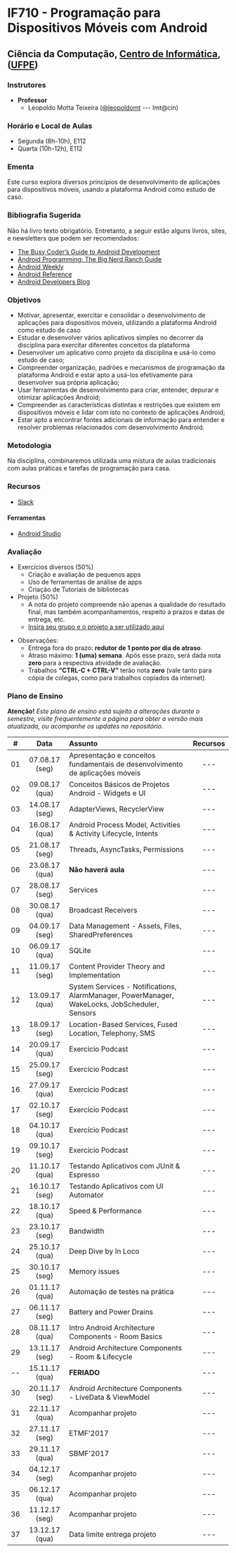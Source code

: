 # IF710 - Programação para Dispositivos Móveis com Android

## Ciência da Computação, [Centro de Informática](http://www.cin.ufpe.br), ([UFPE](http://www.ufpe.br))

### Instrutores

* **Professor** 
  * Leopoldo Motta Teixeira ([@leopoldomt](https://github.com/leopoldomt) --- lmt@cin)
  
### Horário e Local de Aulas

* Segunda (8h-10h), E112 
* Quarta (10h-12h), E112 

### Ementa

Este curso explora diversos princípios de desenvolvimento de aplicações para dispositivos móveis, usando a plataforma Android como estudo de caso.

### Bibliografia Sugerida

Não há livro texto obrigatório. Entretanto, a seguir estão alguns livros, sites, e newsletters que podem ser recomendados:

- [The Busy Coder’s Guide to Android Development](https://commonsware.com/Android/)
- [Android Programming: The Big Nerd Ranch Guide](https://www.bignerdranch.com/books/android-programming/)
- [Android Weekly](http://androidweekly.net)
- [Android Reference](http://developer.android.com)
- [Android Developers Blog](http://android-developers.blogspot.com)

### Objetivos

- Motivar, apresentar, exercitar e consolidar o desenvolvimento de aplicações para dispositivos móveis, utilizando a plataforma Android como estudo de caso
- Estudar e desenvolver vários aplicativos simples no decorrer da disciplina para exercitar diferentes conceitos da plataforma
- Desenvolver um aplicativo como projeto da disciplina e usá-lo como estudo de caso;
- Compreender organização, padrões e mecanismos de programação da plataforma Android e estar apto a usá-los efetivamente para desenvolver sua própria aplicação;
- Usar ferramentas de desenvolvimento para criar, entender, depurar e otimizar aplicações Android;
- Compreender as características distintas e restrições que existem em dispositivos móveis e lidar com isto no contexto de aplicações Android;
- Estar apto a encontrar fontes adicionais de informação para entender e resolver problemas relacionados com desenvolvimento Android.

### Metodologia

Na disciplina, combinaremos utilizada uma mistura de aulas tradicionais com aulas práticas e tarefas de programação para casa. 

### Recursos

- [Slack](http://if710.slack.com)

#### Ferramentas

* [Android Studio](https://developer.android.com/studio/index.html)

### Avaliação

* Exercícios diversos (50%)
  * Criação e avaliação de pequenos apps
  * Uso de ferramentas de análise de apps
  * Criação de Tutoriais de bibliotecas
* Projeto (50%)
  * A nota do projeto compreende não apenas a qualidade do resultado final, mas também acompanhamentos, respeito a prazos e datas de entrega, etc. 
  * [Insira seu grupo e o projeto a ser utilizado aqui](grupos.md)
  
- Observações:
  - Entrega fora do prazo: **redutor de 1 ponto por dia de atraso**. 
  - Atraso máximo: **1 (uma) semana**. Após esse prazo, será dada nota **zero** para a respectiva atividade de avaliação.
  - Trabalhos **“CTRL-C + CTRL-V”** terão nota **zero** (vale tanto para cópia de colegas, como para trabalhos copiados da internet).

### Plano de Ensino

**Atenção!** 
*Este plano de ensino está sujeito a alterações durante o semestre, visite frequentemente a página para obter a versão mais atualizada, ou acompanhe os updates no repositório.*

| # | Data | Assunto | Recursos |
|:---:|:----:|:----------------------|:--------:|
| 01 | 07.08.17 (seg) | Apresentação e conceitos fundamentais de desenvolvimento de aplicações móveis | --- |
| 02 | 09.08.17 (qua) | Conceitos Básicos de Projetos Android - Widgets e UI | --- |
| 03 | 14.08.17 (seg) | AdapterViews, RecyclerView | --- |
| 04 | 16.08.17 (qua) | Android Process Model, Activities & Activity Lifecycle, Intents | --- |
| 05 | 21.08.17 (seg) | Threads, AsyncTasks, Permissions | --- |
| 06 | 23.08.17 (qua) | **Não haverá aula** | --- |
| 07 | 28.08.17 (seg) | Services | --- |
| 08 | 30.08.17 (qua) | Broadcast Receivers | --- |
| 09 | 04.09.17 (seg) | Data Management - Assets, Files, SharedPreferences	 | --- |
| 10 | 06.09.17 (qua) | SQLite | --- |
| 11 | 11.09.17 (seg) | Content Provider Theory and Implementation | --- |
| 12 | 13.09.17 (qua) | System Services - Notifications, AlarmManager, PowerManager, WakeLocks, JobScheduler, Sensors | --- |
| 13 | 18.09.17 (seg) | Location-Based Services, Fused Location, Telephony, SMS | --- |
| 14 | 20.09.17 (qua) | Exercício Podcast | --- |
| 15 | 25.09.17 (seg) | Exercício Podcast | --- |
| 16 | 27.09.17 (qua) | Exercício Podcast | --- |
| 17 | 02.10.17 (seg) | Exercício Podcast | --- |
| 18 | 04.10.17 (qua) | Exercício Podcast | --- |
| 19 | 09.10.17 (seg) | Exercício Podcast | --- |
| 20 | 11.10.17 (qua) | Testando Aplicativos com JUnit & Espresso | --- |
| 21 | 16.10.17 (seg) | Testando Aplicativos com UI Automator | --- |
| 22 | 18.10.17 (qua) | Speed & Performance  | --- |
| 23 | 23.10.17 (seg) | Bandwidth  | --- |
| 24 | 25.10.17 (qua) | Deep Dive by In Loco  | --- |
| 25 | 30.10.17 (seg) | Memory issues | --- |
| 26 | 01.11.17 (qua) | Automação de testes na prática | --- |
| 27 | 06.11.17 (seg) | Battery and Power Drains | --- |
| 28 | 08.11.17 (qua) | Intro Android Architecture Components - Room Basics | --- |
| 29 | 13.11.17 (seg) | Android Architecture Components - Room & Lifecycle | --- |
| -- | 15.11.17 (qua) | **FERIADO** | --- |
| 30 | 20.11.17 (seg) | Android Architecture Components - LiveData & ViewModel | --- |
| 31 | 22.11.17 (qua) | Acompanhar projeto | --- |
| 32 | 27.11.17 (seg) | ETMF'2017 | --- |
| 33 | 29.11.17 (qua) | SBMF'2017 | --- |
| 34 | 04.12.17 (seg) | Acompanhar projeto | --- |
| 35 | 06.12.17 (qua) | Acompanhar projeto | --- |
| 36 | 11.12.17 (seg) | Acompanhar projeto | --- |
| 37 | 13.12.17 (qua) | Data limite entrega projeto | --- |